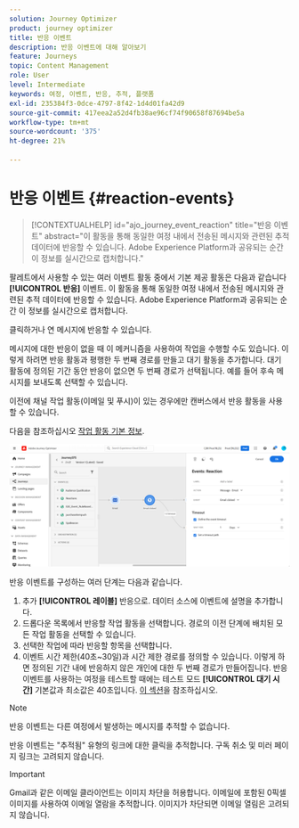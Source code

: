 ```yaml
---
solution: Journey Optimizer
product: journey optimizer
title: 반응 이벤트
description: 반응 이벤트에 대해 알아보기
feature: Journeys
topic: Content Management
role: User
level: Intermediate
keywords: 여정, 이벤트, 반응, 추적, 플랫폼
exl-id: 235384f3-0dce-4797-8f42-1d4d01fa42d9
source-git-commit: 417eea2a52d4fb38ae96cf74f90658f87694be5a
workflow-type: tm+mt
source-wordcount: '375'
ht-degree: 21%

---
```


# 반응 이벤트 {#reaction-events}

>[!CONTEXTUALHELP]
>id="ajo_journey_event_reaction"
>title="반응 이벤트"
>abstract="이 활동을 통해 동일한 여정 내에서 전송된 메시지와 관련된 추적 데이터에 반응할 수 있습니다. Adobe Experience Platform과 공유되는 순간 이 정보를 실시간으로 캡처합니다."

팔레트에서 사용할 수 있는 여러 이벤트 활동 중에서 기본 제공 활동은 다음과 같습니다 **[!UICONTROL 반응]** 이벤트. 이 활동을 통해 동일한 여정 내에서 전송된 메시지와 관련된 추적 데이터에 반응할 수 있습니다. Adobe Experience Platform과 공유되는 순간 이 정보를 실시간으로 캡처합니다.

클릭하거나 연 메시지에 반응할 수 있습니다.

메시지에 대한 반응이 없을 때 이 메커니즘을 사용하여 작업을 수행할 수도 있습니다. 이렇게 하려면 반응 활동과 평행한 두 번째 경로를 만들고 대기 활동을 추가합니다. 대기 활동에 정의된 기간 동안 반응이 없으면 두 번째 경로가 선택됩니다. 예를 들어 후속 메시지를 보내도록 선택할 수 있습니다.

이전에 채널 작업 활동(이메일 및 푸시)이 있는 경우에만 캔버스에서 반응 활동을 사용할 수 있습니다.

다음을 참조하십시오 [작업 활동 기본 정보](../building-journeys/about-journey-activities.md#action-activities).

![](assets/journey45.png)

반응 이벤트를 구성하는 여러 단계는 다음과 같습니다.

1. 추가 **[!UICONTROL 레이블]** 반응으로. 데이터 소스에 이벤트에 설명을 추가합니다.
1. 드롭다운 목록에서 반응할 작업 활동을 선택합니다. 경로의 이전 단계에 배치된 모든 작업 활동을 선택할 수 있습니다.
1. 선택한 작업에 따라 반응할 항목을 선택합니다.
1. 이벤트 시간 제한(40초~30일)과 시간 제한 경로를 정의할 수 있습니다. 이렇게 하면 정의된 기간 내에 반응하지 않은 개인에 대한 두 번째 경로가 만들어집니다. 반응 이벤트를 사용하는 여정을 테스트할 때에는 테스트 모드 **[!UICONTROL 대기 시간]** 기본값과 최소값은 40초입니다. [이 섹션](../building-journeys/testing-the-journey.md)을 참조하십시오.

>[!NOTE]
>
>
>반응 이벤트는 다른 여정에서 발생하는 메시지를 추적할 수 없습니다.
>
>반응 이벤트는 &quot;추적됨&quot; 유형의 링크에 대한 클릭을 추적합니다. 구독 취소 및 미러 페이지 링크는 고려되지 않습니다.

>[!IMPORTANT]
>
>Gmail과 같은 이메일 클라이언트는 이미지 차단을 허용합니다. 이메일에 포함된 0픽셀 이미지를 사용하여 이메일 열람을 추적합니다. 이미지가 차단되면 이메일 열림은 고려되지 않습니다.
